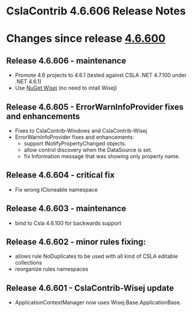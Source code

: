 # CslaContrib 4.6.606 Release Notes

# Changes since release [4.6.600](Release_Notes_4.6.600.md)

## Release 4.6.606 - maintenance
- Promote 4.6 projects to 4.6.1 (tested against CSLA .NET 4.7.100 under .NET 4.6.1)
- Use [NuGet Wisej](https://www.nuget.org/packages/Wisej/) (no need to intall Wisej)

## Release 4.6.605 - ErrorWarnInfoProvider fixes and enhancements
- Fixes to CslaContrib-Windows and CslaContrib-Wisej
- ErrorWarnInfoProvider fixes and enhancements:
  - support INotifyPropertyChanged objects.
  - allow control discovery when the DataSource is set.
  - fix Information message that was showing only property name.

## Release 4.6.604 - critical fix
- Fix wrong ICloneable namespace

## Release 4.6.603 - maintenance
- bind to Csla 4.6.100 for backwards support

## Release 4.6.602 - minor rules fixing:
- allows rule NoDuplicates to be used with all kind of CSLA editable collections
- reorganize rules namespaces

## Release 4.6.601 - CslaContrib-Wisej update
- ApplicationContextManager now uses Wisej.Base.ApplicationBase.